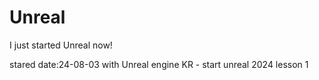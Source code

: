 # Unreal
I just started Unreal now!

stared date:24-08-03
with Unreal engine KR - start unreal 2024 lesson 1
